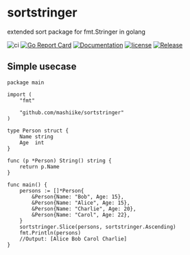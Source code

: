 # sortstringer
extended sort package for fmt.Stringer in golang

![ci](https://github.com/mashiike/sortstringer/workflows/Test/badge.svg)
[![Go Report Card](https://goreportcard.com/badge/github.com/mashiike/sortstringer)](https://goreportcard.com/report/github.com/mashiike/sortstringer)
[![Documentation](https://godoc.org/github.com/mashiike/sortstringer?status.svg)](http://godoc.org/github.com/mashiike/sortstringer)
[![license](https://img.shields.io/github/license/mashiike/sortstringer.svg?maxAge=2592000)](https://github.com/mashiike/sortstringer/LICENSE)
[![Release](https://img.shields.io/github/release/mashiike/sortstringer.svg?label=Release)](https://github.com/mashiike/sortstringer/releases)

## Simple usecase

```
package main

import (
	"fmt"

	"github.com/mashiike/sortstringer"
)

type Person struct {
	Name string
	Age  int
}

func (p *Person) String() string {
	return p.Name
}

func main() {
	persons := []*Person{
		&Person{Name: "Bob", Age: 15},
		&Person{Name: "Alice", Age: 15},
		&Person{Name: "Charlie", Age: 20},
		&Person{Name: "Carol", Age: 22},
	}
	sortstringer.Slice(persons, sortstringer.Ascending)
	fmt.Println(persons)
	//Output: [Alice Bob Carol Charlie]
}
```
